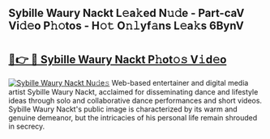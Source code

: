 ## Sybille Waury Nackt L𝚎a𝚔ed N𝚞𝚍e - Part-caV Vi𝚍𝚎o P𝚑𝚘tos - H𝚘𝚝 O𝚗𝚕yf𝚊ns L𝚎a𝚔s 6BynV

# <h2><a href="http://kff5rld.oniu.top/?m=Sybille+Waury+Nackt">🔗👉 🔴 Sybille Waury Nackt P𝚑ot𝚘𝚜 V𝚒d𝚎o</a></h2>

[![Sybille Waury Nackt Nu𝚍e𝚜](https://i.imgur.com/0qMVB7G.gif)](http://kff5rld.oniu.top/?m=Sybille+Waury+Nackt)
Web-based entertainer and digital media artist Sybille Waury Nackt, acclaimed for disseminating dance and lifestyle ideas through solo and collaborative dance performances and short videos. Sybille Waury Nackt's public image is characterized by its warm and genuine demeanor, but the intricacies of his personal life remain shrouded in secrecy.  

